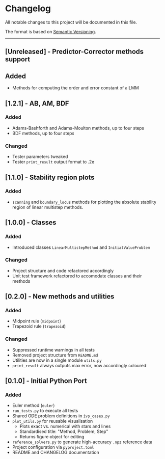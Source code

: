 # Changelog

All notable changes to this project will be documented in this file.

The format is based on [Semantic Versioning](https://semver.org/).

---

## [Unreleased] - Predictor-Corrector methods support

## Added

- Methods for computing the order and error constant of a LMM

## [1.2.1] - AB, AM, BDF

### Added

- Adams-Bashforth and Adams-Moulton methods, up to four steps
- BDF methods, up to four steps

### Changed

- Tester parameters tweaked
- Tester `print_result` output format to .2e

## [1.1.0] - Stability region plots

### Added

- `scanning` and `boundary_locus` methods for plotting the absolute stability region of linear multistep methods.

## [1.0.0] - Classes

### Added

- Introduced classes `LinearMultistepMethod` and `InitialValueProblem`

### Changed

- Project structure and code refactored accordingly
- Unit test framework refactored to accomodate classes and their methods

## [0.2.0] - New methods and utilities

### Added

- Midpoint rule (`midpoint`)
- Trapezoid rule (`trapezoid`)

### Changed

- Suppressed runtime warnings in all tests
- Removed project structure from `README.md`
- Utilities are now in a single module `utils.py`
- `print_result` always outputs max error, now accordingly coloured

## [0.1.0] - Initial Python Port

### Added
- Euler method (`euler`)
- `run_tests.py` to execute all tests
- Shared ODE problem definitions in `ivp_cases.py`
- `plot_utils.py` for reusable visualisation
  - Plots exact vs. numerical with stars and lines
  - Standardised title: "Method, Problem, Step"
  - Returns figure object for editing
- `reference_solvers.py` to generate high-accuracy `.npz` reference data
- Project configuration via `pyproject.toml`
- README and CHANGELOG documentation

